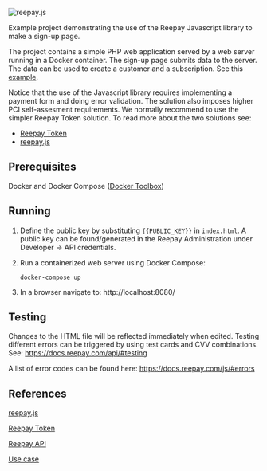 ![reepay.js](https://docs.reepay.com/js/images/logo.png "reepay.js")

Example project demonstrating the use of the Reepay Javascript library to make a sign-up page.

The project contains a simple PHP web application served by a web server running in a Docker container. The sign-up page submits data to the server. The data can be used to create a customer and a subscription. See this [example](https://github.com/reepay/reepay-examples/wiki/Simple-subscription-handling#create-customer-and-subscription).

Notice that the use of the Javascript library requires implementing a payment form and doing error validation. The solution also imposes higher PCI self-assesment requirements. We normally recommend to use the simpler Reepay Token solution. To read more about the two solutions see:

  * [Reepay Token](https://docs.reepay.com/token/)
  * [reepay.js](https://docs.reepay.com/js/)

## Prerequisites

Docker and Docker Compose ([Docker Toolbox](https://www.docker.com/products/docker-toolbox))

## Running

1. Define the public key by substituting `{{PUBLIC_KEY}}` in `index.html`. A public key can be found/generated in the Reepay Administration under Developer -> API credentials.

2. Run a containerized web server using Docker Compose:

    `docker-compose up`

3. In a browser navigate to: http://localhost:8080/


## Testing

Changes to the HTML file will be reflected immediately when edited. Testing different errors can be triggered by using test cards and CVV combinations. See: https://docs.reepay.com/api/#testing

A list of error codes can be found here: https://docs.reepay.com/js/#errors

## References

[reepay.js](https://docs.reepay.com/js/)

[Reepay Token](https://docs.reepay.com/token/)

[Reepay API](https://docs.reepay.com/api/)

[Use case](https://github.com/reepay/reepay-examples/wiki/Simple-subscription-handling)
